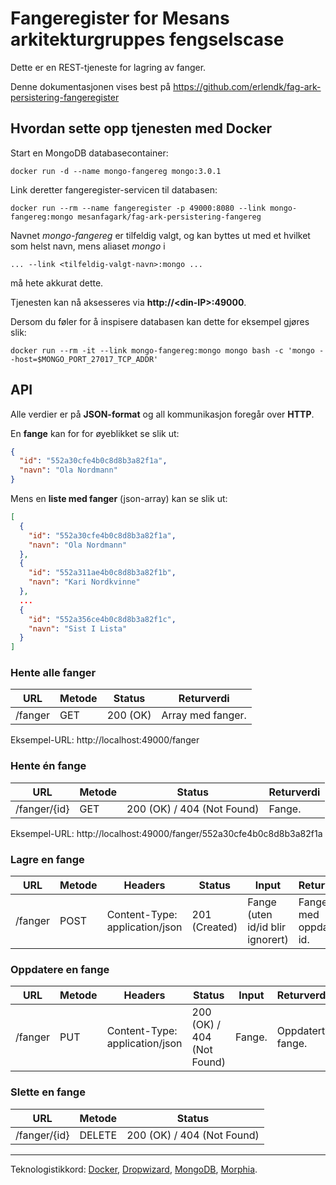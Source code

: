 # Fangeregister for Mesans arkitekturgruppes fengselscase

Dette er en REST-tjeneste for lagring av fanger.

Denne dokumentasjonen vises best på https://github.com/erlendk/fag-ark-persistering-fangeregister

## Hvordan sette opp tjenesten med Docker

Start en MongoDB databasecontainer:

```
docker run -d --name mongo-fangereg mongo:3.0.1
```

Link deretter fangeregister-servicen til databasen:

```
docker run --rm --name fangeregister -p 49000:8080 --link mongo-fangereg:mongo mesanfagark/fag-ark-persistering-fangereg
```

Navnet *mongo-fangereg* er tilfeldig valgt, og kan byttes ut med et hvilket som helst navn, mens aliaset *mongo* i 

```... --link <tilfeldig-valgt-navn>:mongo ...```

må hete akkurat dette. 

Tjenesten kan nå aksesseres via **http://\<din-IP\>:49000**.

Dersom du føler for å inspisere databasen kan dette for eksempel gjøres slik:

```
docker run --rm -it --link mongo-fangereg:mongo mongo bash -c 'mongo --host=$MONGO_PORT_27017_TCP_ADDR'
```

## API

Alle verdier er på **JSON-format** og all kommunikasjon foregår over **HTTP**.

En **fange** kan for for øyeblikket se slik ut:

```json
{
  "id": "552a30cfe4b0c8d8b3a82f1a",
  "navn": "Ola Nordmann"
}
```

Mens en **liste med fanger** (json-array) kan se slik ut:

```json
[
  {
    "id": "552a30cfe4b0c8d8b3a82f1a",
    "navn": "Ola Nordmann"
  },
  {
    "id": "552a311ae4b0c8d8b3a82f1b",
    "navn": "Kari Nordkvinne"
  },
  ...
  {
    "id": "552a356ce4b0c8d8b3a82f1c",
    "navn": "Sist I Lista"
  }
]
```

### Hente alle fanger

URL | Metode | Status | Returverdi
--- | --- | --- | ---
/fanger | GET | 200 (OK) | Array med fanger.

Eksempel-URL: http://localhost:49000/fanger 

### Hente én fange

URL | Metode | Status | Returverdi
--- | --- | --- | ---
/fanger/{id} | GET | 200 (OK) / 404 (Not Found) | Fange.

Eksempel-URL: http://localhost:49000/fanger/552a30cfe4b0c8d8b3a82f1a

### Lagre en fange

URL | Metode | Headers | Status | Input | Returverdi
--- | --- | --- | --- | --- | ---
/fanger | POST | Content-Type: application/json | 201 (Created) | Fange (uten id/id blir ignorert) | Fange med oppdatert id.

### Oppdatere en fange

URL | Metode | Headers | Status | Input | Returverdi
--- | --- | --- | --- | --- | ---
/fanger | PUT | Content-Type: application/json | 200 (OK) / 404 (Not Found) | Fange. | Oppdatert fange.

### Slette en fange

URL | Metode | Status
--- | --- | ---
/fanger/{id} | DELETE  | 200 (OK) / 404 (Not Found) 

---

Teknologistikkord: [Docker](https://www.docker.com/), [Dropwizard](http://dropwizard.io/), [MongoDB](https://www.mongodb.org/), [Morphia](https://github.com/mongodb/morphia).
